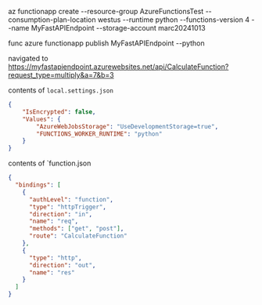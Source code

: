az functionapp create --resource-group AzureFunctionsTest --consumption-plan-location westus --runtime python --functions-version 4 --name MyFastAPIEndpoint --storage-account marc20241013

func azure functionapp publish MyFastAPIEndpoint --python

navigated to https://myfastapiendpoint.azurewebsites.net/api/CalculateFunction?request_type=multiply&a=7&b=3

contents of `local.settings.json`
```json
{
    "IsEncrypted": false,
    "Values": {
        "AzureWebJobsStorage": "UseDevelopmentStorage=true",
        "FUNCTIONS_WORKER_RUNTIME": "python"
    }
}
```

contents of `function.json
```json
{
  "bindings": [
    {
      "authLevel": "function",
      "type": "httpTrigger",
      "direction": "in",
      "name": "req",
      "methods": ["get", "post"],
      "route": "CalculateFunction"
    },
    {
      "type": "http",
      "direction": "out",
      "name": "res"
    }
  ]
}

```